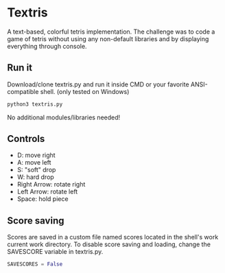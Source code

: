 # Textris

A text-based, colorful tetris implementation.
The challenge was to code a game of tetris without using any non-default libraries and by displaying everything through console.

## Run it

Download/clone textris.py and run it inside CMD or your favorite ANSI-compatible shell. (only tested on Windows)
```bash
python3 textris.py
```
No additional modules/libraries needed!

## Controls

- D: move right
- A: move left
- S: "soft" drop
- W: hard drop
- Right Arrow: rotate right
- Left Arrow: rotate left
- Space: hold piece


## Score saving

Scores are saved in a custom file named scores located in the shell's work current work directory.
To disable score saving and loading, change the SAVESCORE variable in textris.py.

```python
SAVESCORES = False
```